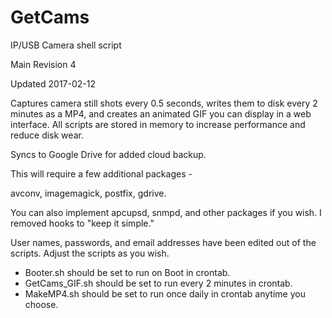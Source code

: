 # GetCams

IP/USB Camera shell script

Main Revision 4

Updated 2017-02-12

Captures camera still shots every 0.5 seconds, writes them to disk every 2 minutes as a MP4, and creates an animated GIF you can display in a web interface. All scripts are stored in memory to increase performance and reduce disk wear. 

Syncs to Google Drive for added cloud backup.

This will require a few additional packages -

 avconv, imagemagick, postfix, gdrive.
 
 You can also implement apcupsd, snmpd, and other packages if you wish. I removed hooks to "keep it simple."

User names, passwords, and email addresses have been edited out of the scripts. Adjust the scripts as you wish.

- Booter.sh should be set to run on Boot in crontab.
- GetCams_GIF.sh should be set to run every 2 minutes in crontab.
- MakeMP4.sh should be set to run once daily in crontab anytime you choose.
